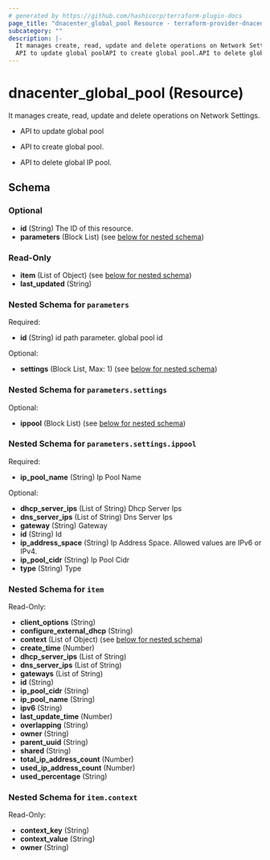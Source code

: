 ```yaml
---
# generated by https://github.com/hashicorp/terraform-plugin-docs
page_title: "dnacenter_global_pool Resource - terraform-provider-dnacenter"
subcategory: ""
description: |-
  It manages create, read, update and delete operations on Network Settings.
  API to update global poolAPI to create global pool.API to delete global IP pool.
---
```


# dnacenter_global_pool (Resource)

It manages create, read, update and delete operations on Network Settings.

- API to update global pool

- API to create global pool.

- API to delete global IP pool.



<!-- schema generated by tfplugindocs -->
## Schema

### Optional

- **id** (String) The ID of this resource.
- **parameters** (Block List) (see [below for nested schema](#nestedblock--parameters))

### Read-Only

- **item** (List of Object) (see [below for nested schema](#nestedatt--item))
- **last_updated** (String)

<a id="nestedblock--parameters"></a>
### Nested Schema for `parameters`

Required:

- **id** (String) id path parameter. global pool id

Optional:

- **settings** (Block List, Max: 1) (see [below for nested schema](#nestedblock--parameters--settings))

<a id="nestedblock--parameters--settings"></a>
### Nested Schema for `parameters.settings`

Optional:

- **ippool** (Block List) (see [below for nested schema](#nestedblock--parameters--settings--ippool))

<a id="nestedblock--parameters--settings--ippool"></a>
### Nested Schema for `parameters.settings.ippool`

Required:

- **ip_pool_name** (String) Ip Pool Name

Optional:

- **dhcp_server_ips** (List of String) Dhcp Server Ips
- **dns_server_ips** (List of String) Dns Server Ips
- **gateway** (String) Gateway
- **id** (String) Id
- **ip_address_space** (String) Ip Address Space. Allowed values are IPv6 or IPv4.
- **ip_pool_cidr** (String) Ip Pool Cidr
- **type** (String) Type




<a id="nestedatt--item"></a>
### Nested Schema for `item`

Read-Only:

- **client_options** (String)
- **configure_external_dhcp** (String)
- **context** (List of Object) (see [below for nested schema](#nestedobjatt--item--context))
- **create_time** (Number)
- **dhcp_server_ips** (List of String)
- **dns_server_ips** (List of String)
- **gateways** (List of String)
- **id** (String)
- **ip_pool_cidr** (String)
- **ip_pool_name** (String)
- **ipv6** (String)
- **last_update_time** (Number)
- **overlapping** (String)
- **owner** (String)
- **parent_uuid** (String)
- **shared** (String)
- **total_ip_address_count** (Number)
- **used_ip_address_count** (Number)
- **used_percentage** (String)

<a id="nestedobjatt--item--context"></a>
### Nested Schema for `item.context`

Read-Only:

- **context_key** (String)
- **context_value** (String)
- **owner** (String)



